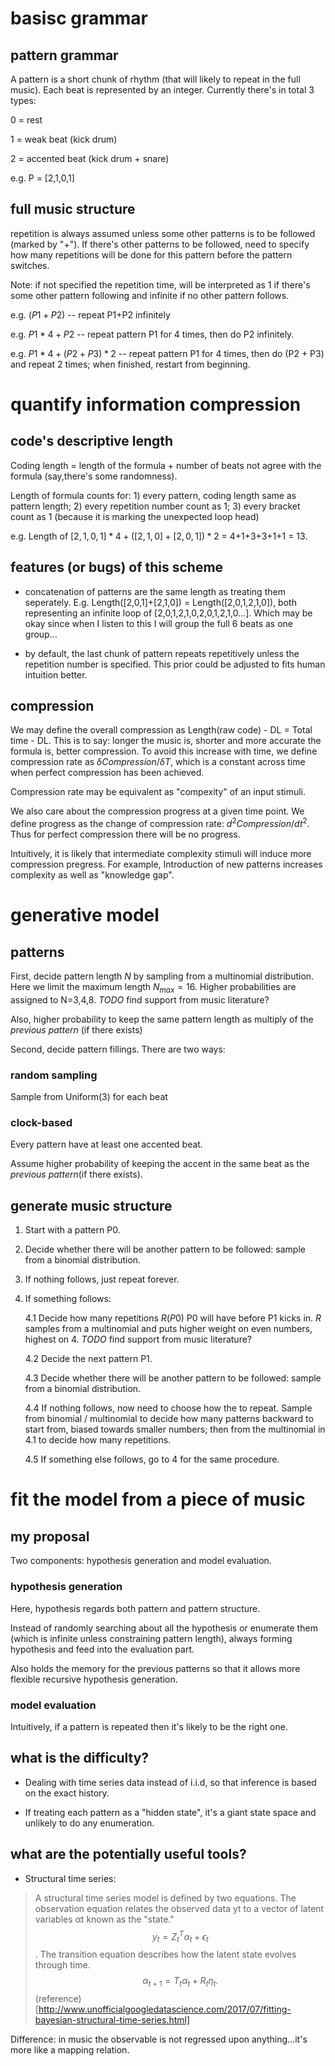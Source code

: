 # basisc grammar
## pattern grammar
A pattern is a short chunk of rhythm (that will likely to repeat in the full music). Each beat is represented by an integer. Currently there's in total 3 types:

0 = rest

1 = weak beat (kick drum)

2 = accented beat (kick drum + snare)

e.g. P = [2,1,0,1]

## full music structure
repetition is always assumed unless some other patterns is to be followed (marked by "+"). If there's other patterns to be followed, need to specify how many repetitions will be done for this pattern before the pattern switches.

Note: if not specified the repetition time, will be interpreted as 1 if there's some other pattern following and infinite if no other pattern follows.

e.g. $(P1+P2)$ -- repeat P1+P2 infinitely

e.g. $P1 * 4+P2$ -- repeat pattern P1 for 4 times, then do P2 infinitely.

e.g. $P1 * 4 + (P2+P3) * 2$  -- repeat pattern P1 for 4 times, then do (P2 + P3) and repeat 2 times; when finished, restart from beginning.


# quantify information compression
## code's descriptive length
Coding length = length of the formula + number of beats not agree with the formula (say,there's some randomness).

Length of formula counts for: 1) every pattern, coding length same as pattern length; 2) every repetition number count as 1; 3) every bracket count as 1 (because it is marking the unexpected loop head)

e.g. Length of $[2,1,0,1]*4 + ([2,1,0] + [2,0,1])*2$ = 4+1+3+3+1+1 = 13.

## features (or bugs) of this scheme
- concatenation of patterns are the same length as treating them seperately. E.g. Length([2,0,1]+[2,1,0]) = Length([2,0,1,2,1,0]), both representing an infinite loop of [2,0,1,2,1,0,2,0,1,2,1,0...]. Which may be okay since when I listen to this I will group the full 6 beats as one group...

- by default, the last chunk of pattern repeats repetitively unless the repetition number is specified. This prior could be adjusted to fits human intuition better.


## compression
We may define the overall compression as Length(raw code) - DL = Total time - DL. This is to say: longer the music is, shorter and more accurate the formula is, better compression. To avoid this increase with time, we define compression rate as $\delta Compression / \delta T$, which is a constant across time when perfect compression has been achieved.

Compression rate may be equivalent as "compexity" of an input stimuli.

We also care about the compression progress at a given time point. We define progress as the change of compression rate: $d^2 Compression / dt^2$. Thus for perfect compression there will be no progress. 

Intuitively, it is likely that intermediate complexity stimuli will induce more compression pregress. For example, Introduction of new patterns increases complexity as well as "knowledge gap". 

# generative model
## patterns
First, decide pattern length $N$ by sampling from a multinomial distribution. Here we limit the maximum length $N_{max} = 16$. Higher probabilities are assigned to N=3,4,8. *TODO* find support from music literature?

Also, higher probability to keep the same pattern length as multiply of the *previous pattern* (if there exists)

Second, decide pattern fillings. There are two ways: 

### random sampling
Sample from Uniform(3) for each beat

### clock-based
Every pattern have at least one accented beat.

Assume higher probability of keeping the accent in the same beat as the *previous pattern*(if there exists). 

## generate music structure
1. Start with a pattern P0.

2. Decide whether there will be another pattern to be followed: sample from a binomial distribution.

3. If nothing follows, just repeat forever.

4. If something follows: 
	
	4.1 Decide how many repetitions $R(P0)$ P0 will have before P1 kicks in. $R$ samples from a multinomial and puts higher weight on even numbers, highest on 4.  *TODO* find support from music literature?

	4.2 Decide the next pattern P1.

	4.3 Decide whether there will be another pattern to be followed: sample from a binomial distribution.

	4.4 If nothing follows, now need to choose how the to repeat. Sample from binomial / multinomial to decide how many patterns backward to start from, biased towards smaller numbers; then from the multinomial in 4.1 to decide how many repetitions.

	4.5 If something else follows, go to 4 for the same procedure.



# fit the model from a piece of music
## my proposal
Two components: hypothesis generation and model evaluation.

### hypothesis generation
Here, hypothesis regards both pattern and pattern structure. 

Instead of randomly searching about all the hypothesis or enumerate them (which is infinite unless constraining pattern length), always forming hypothesis and feed into the evaluation part.

Also holds the memory for the previous patterns so that it allows more flexible recursive hypothesis generation.

### model evaluation
Intuitively, if a pattern is repeated then it's likely to be the right one.




## what is the difficulty?
- Dealing with time series data instead of i.i.d, so that inference is based on the exact history.

- If treating each pattern as a "hidden state", it's a giant state space and unlikely to do any enumeration. 

## what are the potentially useful tools?
- Structural time series: 
> A structural time series model is defined by two equations. The observation equation relates the observed data  yt  to a vector of latent variables  αt  known as the "state."
$$y_t=Z^T_tα_t+ϵ_t$$.
The transition equation describes how the latent state evolves through time.
$$α_{t+1}=T_tα_t+R_tη_t.$$
(reference)[http://www.unofficialgoogledatascience.com/2017/07/fitting-bayesian-structural-time-series.html]

Difference: in music the observable is not regressed upon anything...it's more like a mapping relation.

